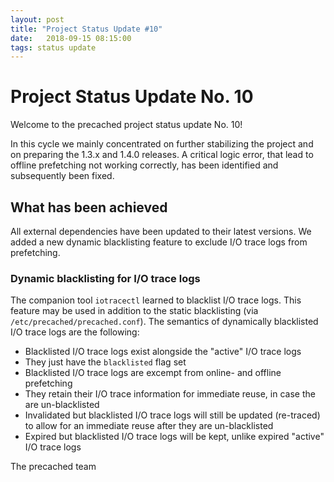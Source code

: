 ```yaml
---
layout: post
title: "Project Status Update #10"
date:   2018-09-15 08:15:00
tags: status update
---
```


# Project Status Update No. 10

Welcome to the precached project status update No. 10!

In this cycle we mainly concentrated on further stabilizing the project and on
preparing the 1.3.x and 1.4.0 releases. A critical logic error, that lead to
offline prefetching not working correctly, has been identified and subsequently
been fixed.

## What has been achieved

All external dependencies have been updated to their latest versions. We added
a new dynamic blacklisting feature to exclude I/O trace logs from prefetching.

### Dynamic blacklisting for I/O trace logs

The companion tool `iotracectl` learned to blacklist I/O trace logs. This
feature may be used in addition to the static blacklisting (via
`/etc/precached/precached.conf`). The semantics of dynamically blacklisted
I/O trace logs are the following:

* Blacklisted I/O trace logs exist alongside the "active" I/O trace logs
* They just have the `blacklisted` flag set
* Blacklisted I/O trace logs are excempt from online- and offline prefetching
* They retain their I/O trace information for immediate reuse, in case the are
  un-blacklisted
* Invalidated but blacklisted I/O trace logs will still be updated (re-traced)
  to allow for an immediate reuse after they are un-blacklisted
* Expired but blacklisted I/O trace logs will be kept, unlike expired "active"
  I/O trace logs

The precached team
